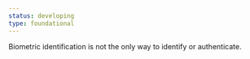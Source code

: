 ```yaml
---
status: developing
type: foundational
---
```


Biometric identification is not the only way to identify or authenticate.